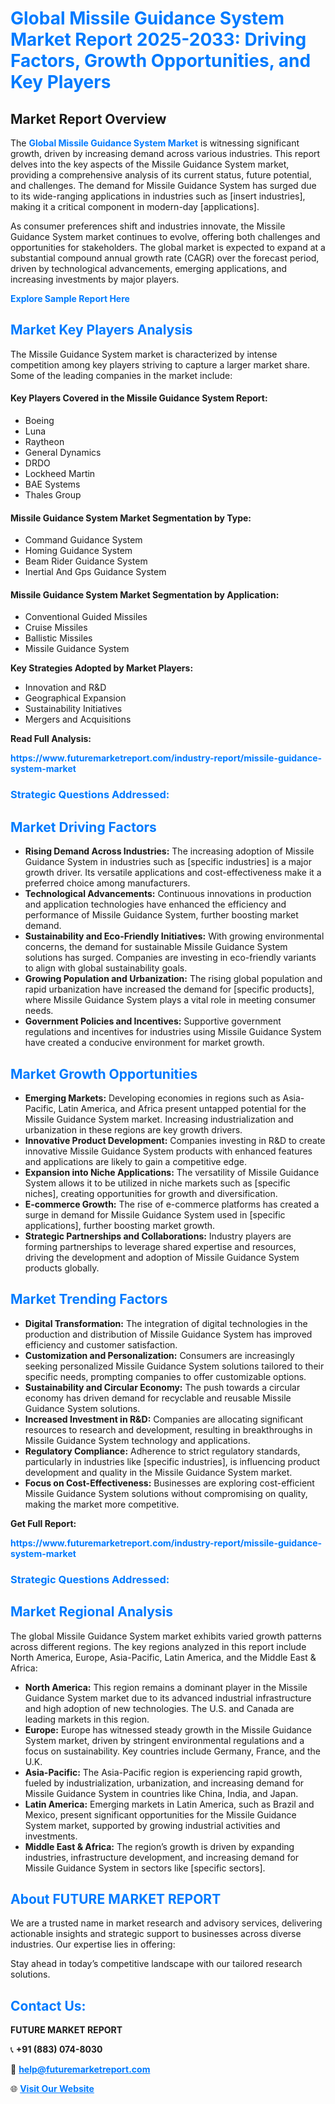 <h1 style="color: #007BFF;">Global Missile Guidance System Market Report 2025-2033: Driving Factors, Growth Opportunities, and Key Players</h1>

<section id="overview">
<h2>Market Report Overview</h2>
<p>The <a href="https://www.futuremarketreport.com/industry-report/missile-guidance-system-market" style="color: #007BFF; text-decoration: none;"><strong>Global Missile Guidance System Market</strong></a> is witnessing significant growth, driven by increasing demand across various industries. This report delves into the key aspects of the Missile Guidance System market, providing a comprehensive analysis of its current status, future potential, and challenges. The demand for Missile Guidance System has surged due to its wide-ranging applications in industries such as [insert industries], making it a critical component in modern-day [applications].</p>
<p>As consumer preferences shift and industries innovate, the Missile Guidance System market continues to evolve, offering both challenges and opportunities for stakeholders. The global market is expected to expand at a substantial compound annual growth rate (CAGR) over the forecast period, driven by technological advancements, emerging applications, and increasing investments by major players.</p>
</section>

<section id="overview">
<p><a href="https://www.futuremarketreport.com/request-sample/reportId=128814" style="color: #007BFF; text-decoration: none;"><strong>Explore Sample Report Here</strong></a></p>
</section>

<section id="key-players">
<h2 style="color: #007BFF;">Market Key Players Analysis</h2>
<p>The Missile Guidance System market is characterized by intense competition among key players striving to capture a larger market share. Some of the leading companies in the market include:</p>
<h4>Key Players Covered in the Missile Guidance System Report:</h4>
<ul><li>Boeing</li><li>Luna</li><li>Raytheon</li><li>General Dynamics</li><li>DRDO</li><li>Lockheed Martin</li><li>BAE Systems</li><li>Thales Group</li></ul>
<h4>Missile Guidance System Market Segmentation by Type:</h4>
<ul><li>Command Guidance System</li><li>Homing Guidance System</li><li>Beam Rider Guidance System</li><li>Inertial And Gps Guidance System</li></ul>

<h4>Missile Guidance System Market Segmentation by Application:</h4>
<ul><li>Conventional Guided Missiles</li><li>Cruise Missiles</li><li>Ballistic Missiles</li><li>Missile Guidance System</li></ul>
<p><strong>Key Strategies Adopted by Market Players:</strong></p>
<ul>
<li>Innovation and R&D</li>
<li>Geographical Expansion</li>
<li>Sustainability Initiatives</li>
<li>Mergers and Acquisitions</li>
</ul>
</section>

<section>
<p><strong>Read Full Analysis: </strong></p><a href="https://www.futuremarketreport.com/industry-report/missile-guidance-system-market" style="color: #007BFF; text-decoration: none;"><strong>https://www.futuremarketreport.com/industry-report/missile-guidance-system-market</strong></a>
<h3 style="color: #007BFF;">Strategic Questions Addressed:</h3>
</section>

<section id="driving-factors">
<h2 style="color: #007BFF;">Market Driving Factors</h2>
<ul>
<li><strong>Rising Demand Across Industries:</strong> The increasing adoption of Missile Guidance System in industries such as [specific industries] is a major growth driver. Its versatile applications and cost-effectiveness make it a preferred choice among manufacturers.</li>
<li><strong>Technological Advancements:</strong> Continuous innovations in production and application technologies have enhanced the efficiency and performance of Missile Guidance System, further boosting market demand.</li>
<li><strong>Sustainability and Eco-Friendly Initiatives:</strong> With growing environmental concerns, the demand for sustainable Missile Guidance System solutions has surged. Companies are investing in eco-friendly variants to align with global sustainability goals.</li>
<li><strong>Growing Population and Urbanization:</strong> The rising global population and rapid urbanization have increased the demand for [specific products], where Missile Guidance System plays a vital role in meeting consumer needs.</li>
<li><strong>Government Policies and Incentives:</strong> Supportive government regulations and incentives for industries using Missile Guidance System have created a conducive environment for market growth.</li>
</ul>
</section>

<section id="growth-opportunities">
<h2 style="color: #007BFF;">Market Growth Opportunities</h2>
<ul>
<li><strong>Emerging Markets:</strong> Developing economies in regions such as Asia-Pacific, Latin America, and Africa present untapped potential for the Missile Guidance System market. Increasing industrialization and urbanization in these regions are key growth drivers.</li>
<li><strong>Innovative Product Development:</strong> Companies investing in R&D to create innovative Missile Guidance System products with enhanced features and applications are likely to gain a competitive edge.</li>
<li><strong>Expansion into Niche Applications:</strong> The versatility of Missile Guidance System allows it to be utilized in niche markets such as [specific niches], creating opportunities for growth and diversification.</li>
<li><strong>E-commerce Growth:</strong> The rise of e-commerce platforms has created a surge in demand for Missile Guidance System used in [specific applications], further boosting market growth.</li>
<li><strong>Strategic Partnerships and Collaborations:</strong> Industry players are forming partnerships to leverage shared expertise and resources, driving the development and adoption of Missile Guidance System products globally.</li>
</ul>
</section>

<section id="trending-factors">
<h2 style="color: #007BFF;">Market Trending Factors</h2>
<ul>
<li><strong>Digital Transformation:</strong> The integration of digital technologies in the production and distribution of Missile Guidance System has improved efficiency and customer satisfaction.</li>
<li><strong>Customization and Personalization:</strong> Consumers are increasingly seeking personalized Missile Guidance System solutions tailored to their specific needs, prompting companies to offer customizable options.</li>
<li><strong>Sustainability and Circular Economy:</strong> The push towards a circular economy has driven demand for recyclable and reusable Missile Guidance System solutions.</li>
<li><strong>Increased Investment in R&D:</strong> Companies are allocating significant resources to research and development, resulting in breakthroughs in Missile Guidance System technology and applications.</li>
<li><strong>Regulatory Compliance:</strong> Adherence to strict regulatory standards, particularly in industries like [specific industries], is influencing product development and quality in the Missile Guidance System market.</li>
<li><strong>Focus on Cost-Effectiveness:</strong> Businesses are exploring cost-efficient Missile Guidance System solutions without compromising on quality, making the market more competitive.</li>
</ul>
</section>

<section>
<p><strong>Get Full Report: </strong></p><a href="https://www.futuremarketreport.com/industry-report/missile-guidance-system-market" style="color: #007BFF; text-decoration: none;"><strong>https://www.futuremarketreport.com/industry-report/missile-guidance-system-market</strong></a>
<h3 style="color: #007BFF;">Strategic Questions Addressed:</h3>
</section>


<section id="regional-analysis">
<h2 style="color: #007BFF;">Market Regional Analysis</h2>
<p>The global Missile Guidance System market exhibits varied growth patterns across different regions. The key regions analyzed in this report include North America, Europe, Asia-Pacific, Latin America, and the Middle East & Africa:</p>
<ul>
<li><strong>North America:</strong> This region remains a dominant player in the Missile Guidance System market due to its advanced industrial infrastructure and high adoption of new technologies. The U.S. and Canada are leading markets in this region.</li>
<li><strong>Europe:</strong> Europe has witnessed steady growth in the Missile Guidance System market, driven by stringent environmental regulations and a focus on sustainability. Key countries include Germany, France, and the U.K.</li>
<li><strong>Asia-Pacific:</strong> The Asia-Pacific region is experiencing rapid growth, fueled by industrialization, urbanization, and increasing demand for Missile Guidance System in countries like China, India, and Japan.</li>
<li><strong>Latin America:</strong> Emerging markets in Latin America, such as Brazil and Mexico, present significant opportunities for the Missile Guidance System market, supported by growing industrial activities and investments.</li>
<li><strong>Middle East & Africa:</strong> The region’s growth is driven by expanding industries, infrastructure development, and increasing demand for Missile Guidance System in sectors like [specific sectors].</li>
</ul>
</section>

<footer>
<h2 style="color: #007BFF;">About FUTURE MARKET REPORT</h2>
<p>We are a trusted name in market research and advisory services, delivering actionable insights and strategic support to businesses across diverse industries. Our expertise lies in offering:</p>

<p>Stay ahead in today’s competitive landscape with our tailored research solutions.</p>

<h2 style="color: #007BFF;">Contact Us:</h2>
<p><strong>FUTURE MARKET REPORT</strong></p>
<p>📞 <strong>+91 (883) 074-8030</strong></p>
<p>📧 <strong><a href="mailto:help@futuremarketreport.com" style="color: #007BFF;">help@futuremarketreport.com</a></strong></p>
<p>🌐 <strong><a href="https://www.futuremarketreport.com/" style="color: #007BFF;">Visit Our Website</a></strong></p>
</footer>